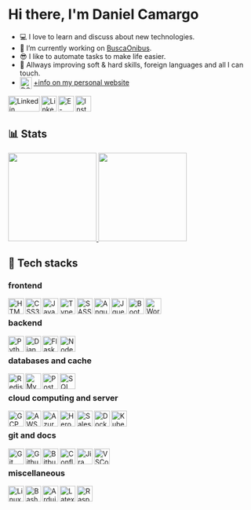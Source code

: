# Hi there, I'm Daniel Camargo
- 💻 I love to learn and discuss about new technologies.
- 🤔 I’m currently working on <a href="https://www.buscaonibus.com.br">BuscaOnibus</a>.
- 😎 I like to automate tasks to make life easier.
- 🚀 Allways improving soft & hard skills, foreign languages and all I can touch.
- <img align="center" width="24px" title="DSC" src="https://www.dscamargo.com.br/assets/ico/favicon-32x32.png"/> <a href="https://www.dscamargo.com.br">+info on my personal website</a>

<img align="left" title="Linkedin" height="32px" width="64px" src="https://www.svgrepo.com/show/450662/blank.svg" /><a href="https://www.linkedin.com/in/daniel13"/><img align="left" title="Linkedin" width="32px" src="https://www.svgrepo.com/show/922/linkedin.svg" /></a> <a href="mailto:daniel.camargo@hotmail.com"><img align="left" title="E-mail" width="32px" src="https://www.svgrepo.com/show/511917/email-1572.svg"/></a>  <a href="https://www.instagram.com/danielcamargo13"><img align="left" title="Instagram" width="32px" src="https://www.svgrepo.com/show/508844/instagram.svg"/></a> 

<br/><br/>

## :bar_chart: Stats

<a href="https://github.com/DanielFloripa">
  <img height="180em" src="https://github-readme-stats.vercel.app/api?username=DanielFloripa&show_icons=true&theme=light" />
  <img height="180em" src="https://github-readme-stats-eight-theta.vercel.app/api/top-langs/?username=DanielFloripa&theme=light&layout=compact" />
</a>

## :muscle: Tech stacks

### frontend
<a href="https://github.com/DanielFloripa">
  <img align="left" width="32px" title="HTML5" src="https://cdn.jsdelivr.net/gh/devicons/devicon/icons/html5/html5-original.svg" />
  <img align="left" width="32px" title="CSS3" src="https://cdn.jsdelivr.net/gh/devicons/devicon/icons/css3/css3-original.svg" />
  <img align="left" width="32px" title="Javascript" src="https://cdn.jsdelivr.net/gh/devicons/devicon/icons/javascript/javascript-original.svg" />
  <img align="left" width="32px" title="Typescript" src="https://cdn.jsdelivr.net/gh/devicons/devicon/icons/typescript/typescript-original.svg" />
  <img align="left" width="32px" title="SASS" src="https://cdn.jsdelivr.net/gh/devicons/devicon/icons/sass/sass-original.svg" />
  <img align="left" width="32px" title="Angular" src="https://cdn.jsdelivr.net/gh/devicons/devicon/icons/angularjs/angularjs-original.svg" />
  <img align="left" width="32px" title="Jquery" src="https://cdn.jsdelivr.net/gh/devicons/devicon/icons/jquery/jquery-original-wordmark.svg" />
  <img align="left" width="32px" title="Bootstrap" src="https://cdn.jsdelivr.net/gh/devicons/devicon/icons/bootstrap/bootstrap-original.svg" />
  <img align="left" width="32px" title="Wordpress" src="https://cdn.jsdelivr.net/gh/devicons/devicon/icons/wordpress/wordpress-original.svg" />
</a><br/>

### backend
<a href="https://github.com/DanielFloripa">
  <img align="left" width="32px" title="Python" src="https://cdn.jsdelivr.net/gh/devicons/devicon/icons/python/python-original.svg" />
  <img align="left" width="32px" title="Django" src="https://cdn.jsdelivr.net/gh/devicons/devicon/icons/django/django-plain.svg" />
  <img align="left" width="32px" title="Flask" src="https://cdn.jsdelivr.net/gh/devicons/devicon/icons/flask/flask-original-wordmark.svg" />
  <img align="left" width="32px" title="Node" src="https://cdn.jsdelivr.net/gh/devicons/devicon/icons/nodejs/nodejs-original.svg" />
</a><br/>

### databases and cache
<a href="https://github.com/DanielFloripa">
  <img align="left" width="32px" title="Redis" src="https://cdn.jsdelivr.net/gh/devicons/devicon/icons/redis/redis-original-wordmark.svg" />
  <img align="left" width="32px" title="MySQL" src="https://cdn.jsdelivr.net/gh/devicons/devicon/icons/mysql/mysql-original.svg" />
  <img align="left" width="32px" title="Postgre SQL" src="https://cdn.jsdelivr.net/gh/devicons/devicon/icons/postgresql/postgresql-original.svg" />
  <img align="left" width="32px" title="SQL Server" src="https://cdn.jsdelivr.net/gh/devicons/devicon/icons/microsoftsqlserver/microsoftsqlserver-plain.svg" />
</a><br/>

### cloud computing and server
<a href="https://github.com/DanielFloripa">
  <img align="left" width="32px" title="GCP" src="https://cdn.jsdelivr.net/gh/devicons/devicon/icons/googlecloud/googlecloud-original.svg" />
  <img align="left" width="32px" title="AWS" src="https://cdn.jsdelivr.net/gh/devicons/devicon@latest/icons/amazonwebservices/amazonwebservices-original-wordmark.svg" />
  <img align="left" width="32px" title="Azure" src="https://cdn.jsdelivr.net/gh/devicons/devicon/icons/azure/azure-original.svg" />
  <img align="left" width="32px" title="Heroku" src="https://cdn.jsdelivr.net/gh/devicons/devicon/icons/heroku/heroku-original.svg" />
  <img align="left" width="32px" title="Salesforce" src="https://cdn.jsdelivr.net/gh/devicons/devicon/icons/salesforce/salesforce-original.svg" />
  <img align="left" width="32px" title="Docker" src="https://cdn.jsdelivr.net/gh/devicons/devicon/icons/docker/docker-original.svg" />
  <img align="left" width="32px" title="Kubernetes" src="https://cdn.jsdelivr.net/gh/devicons/devicon/icons/kubernetes/kubernetes-plain.svg" />
</a><br/>

### git and docs
<a href="https://github.com/DanielFloripa">
  <img align="left" width="32px" title="Git" src="https://cdn.jsdelivr.net/gh/devicons/devicon/icons/git/git-original.svg" />
  <img align="left" width="32px" title="Github" src="https://cdn.jsdelivr.net/gh/devicons/devicon/icons/github/github-original.svg" />
  <img align="left" width="32px" title="Bitbucket" src="https://cdn.jsdelivr.net/gh/devicons/devicon/icons/bitbucket/bitbucket-original.svg" />
  <img align="left" width="32px" title="Confluence" src="https://cdn.jsdelivr.net/gh/devicons/devicon/icons/confluence/confluence-original.svg" />
  <img align="left" width="32px" title="Jira" src="https://cdn.jsdelivr.net/gh/devicons/devicon/icons/jira/jira-original.svg" />
  <img align="left" width="32px" title="VSCode" src="https://cdn.jsdelivr.net/gh/devicons/devicon/icons/vscode/vscode-original.svg" />
</a><br/>

### miscellaneous
<a href="https://github.com/DanielFloripa">
  <img align="left" width="32px" title="Linux" src="https://cdn.jsdelivr.net/gh/devicons/devicon/icons/linux/linux-original.svg" />
  <img align="left" width="32px" title="Bash" src="https://cdn.jsdelivr.net/gh/devicons/devicon/icons/bash/bash-original.svg" />
  <img align="left" width="32px" title="Arduino" src="https://cdn.jsdelivr.net/gh/devicons/devicon/icons/arduino/arduino-original.svg" />
  <img align="left" width="32px" title="Latex" src="https://cdn.jsdelivr.net/gh/devicons/devicon/icons/latex/latex-original.svg" />
  <img align="left" width="32px" title="Raspberry Pi" src="https://cdn.jsdelivr.net/gh/devicons/devicon/icons/raspberrypi/raspberrypi-original.svg" />
</a><br/>
